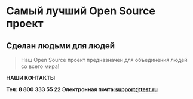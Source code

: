 # Самый лучший Open Source проект

## Сделан людьми для людей

> Наш Open Source проект предназначен для объединения людей со всего мира!

**НАШИ КОНТАКТЫ**

**Тел: 8 800 333 55 22**
**Электронная почта:support@test.ru**
